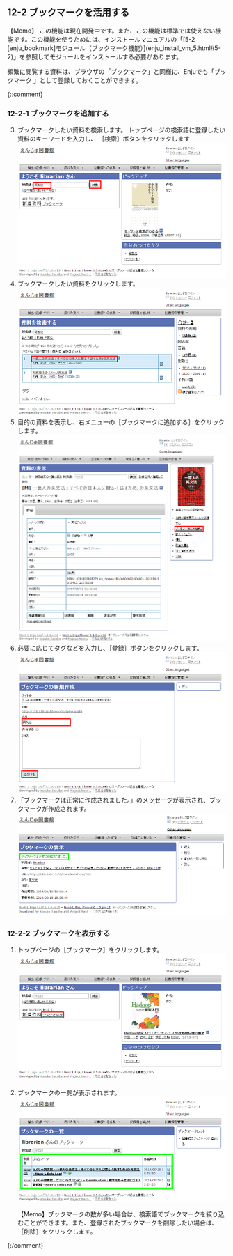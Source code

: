 <a name="12-2" />

12-2 ブックマークを活用する
---------------------------

<div class="alert alert-info" markdown="1">【Memo】
この機能は現在開発中です。また、この機能は標準では使えない機能です。この機能を使うためには、インストールマニュアルの「[5-2 [enju_bookmark]モジュール（ブックマーク機能）](enju_install_vm_5.html#5-2)」を参照してモジュールをインストールする必要があります。
</div>

頻繁に閲覧する資料は、ブラウザの「ブックマーク」と同様に、Enjuでも「ブックマーク
」として登録しておくことができます。


{::comment}

<a name="12-2-1" />

### 12-2-1 ブックマークを追加する

3. ブックマークしたい資料を検索します。
トップページの検索語に登録したい資料のキーワードを入力し、
［検索］ボタンをクリックします
   ![検索機能を使用](assets/images/image_operation_286.png)
4. ブックマークしたい資料をクリックします。  
   ![ブックマークしたい資料をクリック](assets/images/image_operation_288.png)
5. 目的の資料を表示し、右メニューの［ブックマークに追加する］をクリックします。  
   ![ブックマークに追加する](assets/images/image_operation_290.png)
6. 必要に応じてタグなどを入力し、［登録］ボタンをクリックします。  
   ![ブックマークを作成](assets/images/image_operation_291.png)
7. 「ブックマークは正常に作成されました。」のメッセージが表示され、ブックマークが作成されます。
    ![ブックマークを作成されました](assets/images/image_operation_291_2.png)

<a name="12-2-2" />

### 12-2-2 ブックマークを表示する

1. トップページの［ブックマーク］をクリックします。  
   ![ブックマーク](assets/images/image_operation_bookmark.png)
2. ブックマークの一覧が表示されます。  
   ![ブックマーク一覧](assets/images/image_operation_294.png)

	<div class="alert alert-info">【Memo】ブックマークの数が多い場合は、検索語でブックマークを絞り込むことができます。また、登録されたブックマークを削除したい場合は、［削除］をクリックします。
	</div>
{:/comment}

